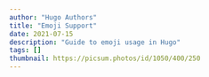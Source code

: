 ```yaml
---
author: "Hugo Authors"
title: "Emoji Support"
date: 2021-07-15
description: "Guide to emoji usage in Hugo"
tags: []
thumbnail: https://picsum.photos/id/1050/400/250
---
```



